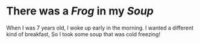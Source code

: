 # __There was a _Frog_ in my _Soup___

When I was 7 years old, I woke up early in the morning.
I wanted a different kind of breakfast,
So I took some soup that was cold freezing!


